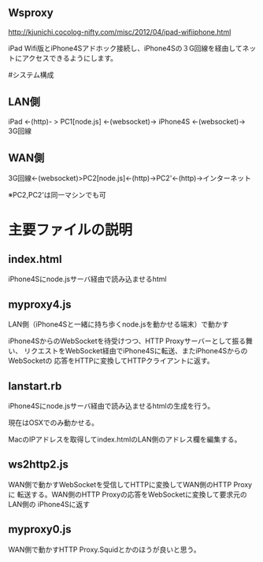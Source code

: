 Wsproxy
----
http://kjunichi.cocolog-nifty.com/misc/2012/04/ipad-wifiiphone.html

iPad Wifi版とiPhone4Sアドホック接続し、iPhone4Sの３G回線を経由してネットにアクセスできるようにします。

#システム構成
## LAN側
iPad <-(http)- > PC1[node.js] <-(websocket)-> iPhone4S <-(websocket)-> 3G回線

## WAN側
3G回線<-(websocket)>PC2[node.js]<-(http)->PC2'<-(http)->インターネット

※PC2,PC2'は同一マシンでも可

# 主要ファイルの説明
## index.html
iPhone4Sにnode.jsサーバ経由で読み込ませるhtml

## myproxy4.js
LAN側（iPhone4Sと一緒に持ち歩くnode.jsを動かせる端末）で動かす

iPhone4SからのWebSocketを待受けつつ、HTTP Proxyサーバーとして振る舞い、
リクエストをWebSocket経由でiPhone4Sに転送、またiPhone4SからのWebSocketの
応答をHTTPに変換してHTTPクライアントに返す。

## lanstart.rb
iPhone4Sにnode.jsサーバ経由で読み込ませるhtmlの生成を行う。

現在はOSXでのみ動かせる。

MacのIPアドレスを取得してindex.htmlのLAN側のアドレス欄を編集する。


## ws2http2.js
WAN側で動かすWebSocketを受信してHTTPに変換してWAN側のHTTP Proxyに
転送する。WAN側のHTTP Proxyの応答をWebSocketに変換して要求元のLAN側の
iPhone4Sに返す

## myproxy0.js
WAN側で動かすHTTP Proxy.Squidとかのほうが良いと思う。

